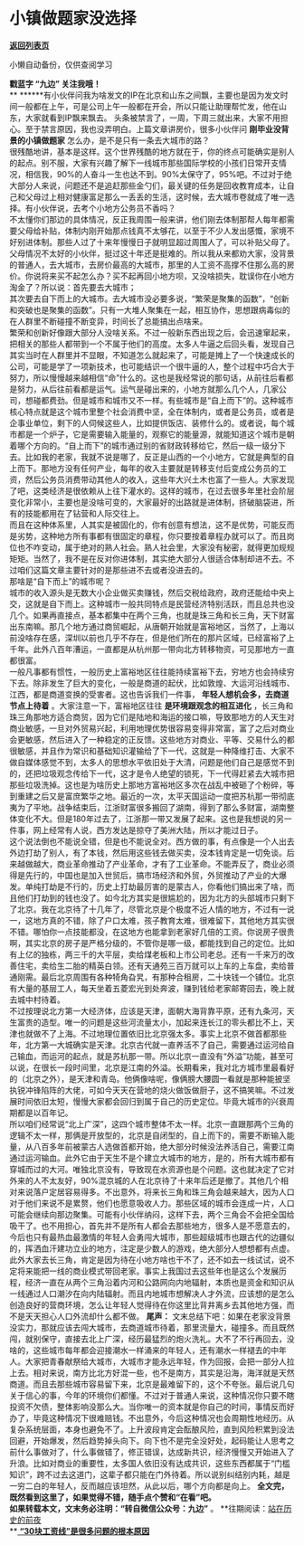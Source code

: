 # 小镇做题家没选择

[**返回列表页**](/gzh/九边)

小懒自动备份，仅供查阅学习

****戳蓝字 **“九边”** 关注我哦！****  
 **
******有小伙伴问我为啥发文的IP在北京和山东之间飘，主要也是因为发文时间一般都在上午，可是公司上午一般都在开会，所以只能让助理帮忙发，他在山东，大家就看到IP飘来飘去。
头条被禁言了，一周，下周三就出来，大家不用担心。至于禁言原因，我也没弄明白。上篇文章讲房价，很多小伙伴问 **刚毕业没背景的小镇做题家**
怎么办，是不是只有一条去大城市的路？  
很残酷地讲，基本是这样。这个世界残酷的地方就在于，你的终点可能确实是别人的起点。别不服，大家有兴趣了解下一线城市那些国际学校的小孩们日常开支情况，相信我，90%的人奋斗一生也达不到。90%太保守了，95%吧。不过对于绝大部分人来说，问题还不是追赶那些金勺们，最关键的任务是回收教育成本，让自己和父母过上相对健康富足那么一丢丢的生活，这时候，去大城市卷就成了唯一选择。有小伙伴说，去考个小地方公务员不香吗？  
不太懂你们那边的具体情况，反正我周围一般来讲，他们刚去体制那帮人每年都需要父母给补贴，体制内刚开始那点钱真不太够花，以至于不少人发出感慨，家境不好别进体制。那些人过了十来年慢慢日子就明显超过周围人了，可以补贴父母了。父母情况不太好的小伙伴，挺过这十年还是挺难的。所以我从来都劝大家，没背景的普通人，去大城市，去房价最高的大城市，那里的人工资不高撑不住那么高的房价。你说将来买不起怎么办？买不起再回小地方呗，又没啥损失，耽误你在小地方淘金了？所以说：首先要去大城市；  
其次要去自下而上的大城市。去大城市没必要多说，“繁荣是聚集的函数”，“创新和突破也是聚集的函数”。只有一大堆人聚集在一起，相互协作，思想跟病毒似的在人群里不断碰撞不断变异，时间长了总能搞出点啥来。  
繁荣和创新好像跟大部分人没啥关系。不过一般新东西出现之后，会迅速窜起来，把相关的那些人都带到一个不属于他们的高度。太多人牛逼之后回头看，发现自己其实当时在人群里并不显眼，不知道怎么就起来了，可能是摊上了一个快速成长的公司，可能是学了一项新技术，也可能结识一个很牛逼的人，整个过程中巧合大于努力，所以慢慢越来越相信“命”什么的。这也是我经常说的那句话，从前往后看都是努力，从后往前看都是运气。运气是碰出来的，小地方就那么几个人，几家公司，想碰都费劲。但是城市和城市又不一样。有些城市是“自上而下”的。这种城市核心特点就是这个城市里整个社会消费中坚，全在体制内，或者是公务员，或者是企事业单位，剩下的人伺候这些人，比如提供饭店、装修什么的。或者说，每个城市都是一个炉子，它是需要输入能量的，观察它的能量源，就能知道这个城市是朝着哪个方向的。“自上而下”的城市通过别的省财政转移给它，然后一级一级分下去。比如我的老家，我就不说是哪了，反正是山西的一个小地方，它就是典型的自上而下。那地方没有任何产业，每年的收入主要就是转移支付后变成公务员的工资，然后公务员消费带动其他人的收入，这些年大兴土木也富了一些人。大家发现了吧，这类经济是很依赖从上往下灌水的。这样的城市，在过去很多年里社会阶层变化非常小，主要也是没啥可变的，大家最好的出路就是进体制，挤破脑袋进，所有的技能都用在了钻营和人际交往上。  
而且在这种体系里，人其实是被固化的，你有创意有想法，这不是优势，可能反而是劣势，这种地方所有事都有很固定的章程，你只要按着章程办就可以了。而且岗位也不咋变动，属于绝对的熟人社会。熟人社会里，大家没有秘密，就得更加规规矩矩。当然了，我不是在反对你进体制，其实绝大部分人很适合体制却进不去。不过咱们这篇文章主要针对的是那些进不去或者没进去的。  
那啥是“自下而上”的城市呢？  
城市的收入源头是无数大小企业做买卖赚钱，然后交税给政府，政府还能给中央上交，这就是自下而上。这种城市一般共同特点是民营经济特别活跃，而且总共也没几个。如果再直接点，基本都集中在两个三角，也就是珠三角和长三角，天下财富出东南嘛。那几个地方通过商贸崛起，从唐朝开始就是富裕地区，当然了，上海以前没啥存在感，深圳以前也几乎不存在，但是他们所在的那片区域，已经富裕了上千年。此外八百年漕运，一直都是从杭州那一带向北方转移物资，可见那地方一直都很富。  
一般凡事都有惯性，一般历史上富裕地区往往能持续富裕下去，穷地方也会持续穷下去。除非发生了巨大的变化，一般是商道的起伏，比如敦煌、大运河沿线城市、江西，都是商道变换的受害者。这也告诉我们一件事，
**年轻人想机会多，去商道节点上待着** 。大家注意一下，富裕地区往往 **是环境跟观念的相互进化**
，长三角和珠三角那地方适合商贸，因为它们是陆地和海运的接口嘛，导致那地方的人天生对商业敏感，一旦对外贸易兴起，利用地理优势很容易变得非常富，富了之后对商业会更敏感，然后进入了一种稳定的正反馈。这些地方对商业、平等、交易什么的都很敏感，并且作为常识和基础知识灌输给了下一代，这就是一种降维打击、大家不做自媒体感觉不到，太多人的思想水平依旧处于大清，问题是他们自己是感觉不到的，还把垃圾观念传给下一代，这才是令人绝望的锁死，下一代得赶紧去大城市把那些垃圾洗掉。这也是为啥历史上那地方富裕地区多次在战乱中被砸了个粉碎，等到重建之后又是富庶繁华之地。最近的一次，太平天国运动一度把苏杭那一带彻底夷为了平地。战争结束后，江浙财富很多搬回了湖南，得到了那么多财富，湖南整体变化不大。但是180年过去了，江浙那一带又发展了起来。这也是我想说的另一件事，网上经常有人说，西方发达是掠夺了美洲大陆，所以才能过日子。  
这个说法倒也不能说全错，但是也不能说全对。西方做的事，有点像是一个人出去外边打劫了别人，有了本钱，然后用这些钱去做买卖，没本钱肯定是一切免谈。后来越做越大，商业革命推动了产业革命，才有了工业革命。不能弄反了，商业必须得是先行的，中国也是加入世贸后，搞市场经济和外贸，外贸推动了产业的大爆发。单纯打劫是不行的，历史上打劫最厉害的是蒙古人，你看他们搞出来了啥，而且他们打劫到的钱也没了。如今北方其实是很尴尬的，因为北方的头部城市只剩下了北京。我在北京待了十几年了，尽管北京是个极度不近人情的地方，不过有一说一，这地方真的不错，除了户口太难，孩子教育太难，很难留下，其他地方其实很不错。哪怕你一点技能都没，在这地方也能拿到老家好几倍的工资。你说房子很贵啊，其实北京的房子是严格分级的，不管你是哪一级，都能找到自己的定位。比如有上亿的独栋，两三千的大平层，卖给煤老板和上市公司老总。还有一千来万的改善住宅，卖给生二胎的精英白领。还有天通苑三百万就可以上车的上车盘，卖给普通刚需。最后北京周围有各种犄角旮旯，有那种合租房，二十块钱一个铺位。北京有大量的基层工人，每天坐着五菱宏光到处奔波，赚到钱给老家邮寄回去，晚上就去城中村待着。  
不过按理说北方第一大经济体，应该是天津，面朝大海背靠平原，还有九条河，天生富贵的造型。唯一的问题是这些河流量太小，加起来连长江的零头都比不上，天津也就做不了上海。不过地理位置依旧比北京强太多。事实上北京不做首都那些年，北方第一大城确实是天津。北京古代就一直养活不了自己，需要通过运河给自己输血，而运河的起点，就是苏杭那一带。所以北京一直没有“外溢”功能，甚至可以说，在很长一段时间里，北京是江南的外溢。长期看来，我对北方城市里最看好的（北京之外），是天津和青岛。他俩像啥呢，像俩膀大腰圆一看就是那种能披坚执锐冲锋陷阵的大佬，可如今天天在营地的烧火做饭做厨子，这不搞笑嘛。不过发展时间依旧太短，慢慢大家都会回归到属于自己的历史定位。毕竟大城市的兴衰周期都是以百年记。  
所以咱们经常说“北上广深”，这四个城市整体不太一样。北京一直跟那两个三角的逻辑不太一样，那俩是开放型的，北京是自闭型的，自上而下的，需要不断输入能量，从八百多年前被蒙古人选做首都开始，绝大部分时候没法养活自己，需要江南通过运河输血。此外它由于天生不是个建立大城市的地方，是的，所有大城市都有穿城而过的大河。唯独北京没有，导致现在水资源也是个问题。这也就决定了它对外来的人不太友好，90%混京城的人在北京待了十来年后还是撤了。其他几个相对来说落户定居容易得多。不出意外，将来长三角和珠三角会越来越大，因为人口对于他们来说不是累赘，他们也愿意吸收人力。那些区域的城市会连成一片，人口可能会继续向那边聚集。可能有小伙伴纳闷，这样下去，两个三角会不会把全国给吸干了。也不用担心，首先并不是所有人都会去那些地方，很多人是不愿意去的，今后也只有最热血最激情的年轻人会勇闯大城市，那些超级城市也跟古代的边疆似的，挥洒血汗建功立业的地方，注定是少数人的游戏，绝大部分人想想都有点虚。此外大家去长三角，肯定是因为待在小地方啥也干不了，还不如去一线试试，说不定将来能把一线的商业模式带回老家。事实上我国过去这些年也是这么个发展历程，经济一直在从两个三角沿着内河和公路网向内地辐射，本质也是资金和知识从一线通过人口潮汐在向内陆辐射。而且内地城市想解决人才外流，应该想的是怎么创造良好的营商环境，怎么让年轻人觉得待在你这里比背井离乡去其他地方强，而不是天天担心人口外流却什么都不做。
**尾声：**
文末总结下吧：如果在老家没背景没实力，那就应该去闯大城市，去商道城市待着，那里流量大，碰撞多。而且既然闯，就别保守，直接去北上广深，经历最猛烈的炮火洗礼。大不了不行再回去，没啥的，这些城市每年都会迎接潮水一样涌来的年轻人，还有潮水一样褪去的中年人。大家把青春献祭给大城市，大城市才能永远年轻，作为回报，会把一部分人拉上去。相对来说，南方比北方好混一些，也不是南方，其实是沿海，海洋就是天然商道。而且去那些城市容易留下来，北京是最难留下的，这个不夸张。最后说几句关于信心的事，今年的环境你们都懂。不过对于普通人来说，这种情况你只要不瞎投资不欠债，整体影响没那么大。当你唯一的资本就是你自己的时间，事情反而好办了，毕竟这种情况下很难赔钱。不出意外，今后这种情况也会周期性地经历。从复杂系统层面，本身也避免不了。上升波段肯定会酝酿风险，直到风险积累到没法回避，开始爆发，然后趋势掉头向下。向下也不是完全没好处，起码能让人思考之前什么事做对了，什么事做错了，修正错误，达成新共识，经济慢慢又开始进入了升浪。比如对商业的重要性，太多国人依旧没有达成共识，这些东西都属于“门槛知识”，跨不过去这道门，这辈子都只能在门外待着。所以说别纠结别内耗，越是一穷二白的年轻人，反而越应该坦然，从此以后，哪个方向都是向上。
**全文完，既然看到这里了，如果觉得不错，随手点个赞和“在看”吧。**  
 **如果转载本文，文末务必注明：“转自微信公众号：九边”** 。
**往期阅读：[站在历史的前夜](http://mp.weixin.qq.com/s?__biz=MzUzMjY0NDY4Ng==&mid=2247500134&idx=1&sn=9a4709818ca7608ae9bddf7cb1b7c34a&chksm=fab29747cdc51e518ec6af2d36d145c0c7522c8526561f954dd25b7e1b8625ccbbfe84866b96&scene=21#wechat_redirect)  
**[
**“30块工资线”是很多问题的根本原因**](http://mp.weixin.qq.com/s?__biz=MzUzMjY0NDY4Ng==&mid=2247500030&idx=1&sn=c0b9abaf44967cc5bfa38686e8027914&chksm=fab296dfcdc51fc95ec0d8c9b9fba3c7c74957e9760c6f4a099b9124411d72b7ff13f8179e62&scene=21#wechat_redirect)  

